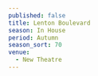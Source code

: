 ```yaml
---
published: false
title: Lenton Boulevard
season: In House
period: Autumn
season_sort: 70
venue:
  - New Theatre
---
```



